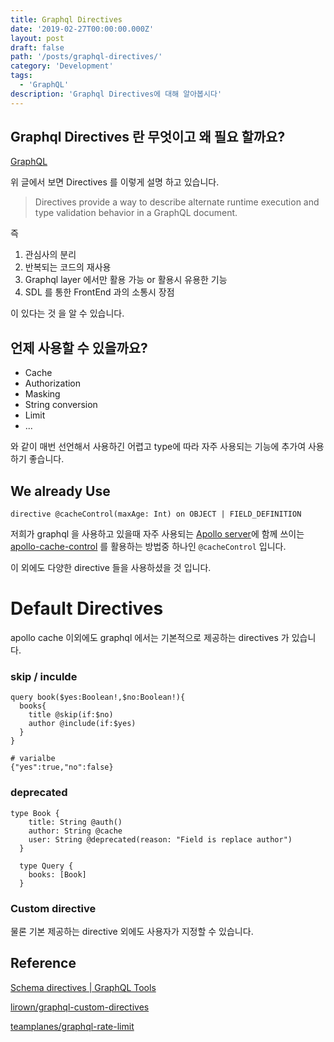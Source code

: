 ```yaml
---
title: Graphql Directives
date: '2019-02-27T00:00:00.000Z'
layout: post
draft: false
path: '/posts/graphql-directives/'
category: 'Development'
tags:
  - 'GraphQL'
description: 'Graphql Directives에 대해 알아봅시다'
---
```


## Graphql Directives 란 무엇이고 왜 필요 할까요?

[GraphQL](https://graphql.github.io/graphql-spec/June2018/#sec-Language.Directives)

위 글에서 보면 Directives 를 이렇게 설명 하고 있습니다.

> Directives provide a way to describe alternate runtime execution and type validation behavior in a GraphQL document.

즉

1. 관심사의 분리
2. 반복되는 코드의 재사용
3. Graphql layer 에서만 활용 가능 or 활용시 유용한 기능
4. SDL 를 통한 FrontEnd 과의 소통시 장점

이 있다는 것 을 알 수 있습니다.

## 언제 사용할 수 있을까요?

- Cache
- Authorization
- Masking
- String conversion
- Limit
- ...

와 같이 매번 선언해서 사용하긴 어렵고 type에 따라 자주 사용되는 기능에 추가여 사용하기 좋습니다.

## We already Use

`directive @cacheControl(maxAge: Int) on OBJECT | FIELD_DEFINITION`

저희가 graphql 을 사용하고 있을때 자주 사용되는 [Apollo server](https://www.apollographql.com/docs/apollo-server/)에 함께 쓰이는 [apollo-cache-control](https://www.apollographql.com/docs/apollo-server/performance/caching/) 를 활용하는 방법중 하나인 `@cacheControl` 입니다.

이 외에도 다양한 directive 들을 사용하셨을 것 입니다.

# Default Directives

apollo cache 이외에도 graphql 에서는 기본적으로 제공하는 directives 가 있습니다.

### skip / inculde

    query book($yes:Boolean!,$no:Boolean!){
      books{
        title @skip(if:$no)
        author @include(if:$yes)
      }
    }

    # varialbe
    {"yes":true,"no":false}

### deprecated

    type Book {
        title: String @auth()
        author: String @cache
        user: String @deprecated(reason: "Field is replace author")
      }

      type Query {
        books: [Book]
      }

### Custom directive

물론 기본 제공하는 directive 외에도 사용자가 지정할 수 있습니다.

## Reference

[Schema directives | GraphQL Tools](https://www.apollographql.com/docs/graphql-tools/schema-directives.html)

[lirown/graphql-custom-directives](https://github.com/lirown/graphql-custom-directives)

[teamplanes/graphql-rate-limit](https://github.com/teamplanes/graphql-rate-limit)
